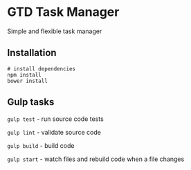 GTD Task Manager
================

Simple and flexible task manager


Installation
------------

    # install dependencies
    npm install
    bower install


Gulp tasks
----------

`gulp test` - run source code tests

`gulp lint` - validate source code

`gulp build` - build code

`gulp start` - watch files and rebuild code when a file changes
